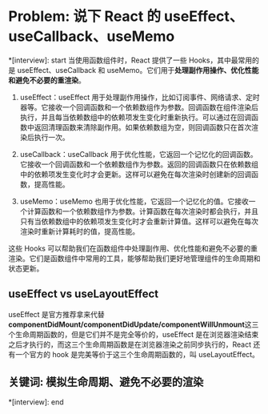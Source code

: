 # Problem: 说下 React 的 useEffect、useCallback、useMemo

*[interview]: start
当使用函数组件时，React 提供了一些 Hooks，其中最常用的是 useEffect、useCallback 和 useMemo。它们用于**处理副作用操作、优化性能和避免不必要的重渲染**。

1. useEffect：useEffect 用于处理副作用操作，比如订阅事件、网络请求、定时器等。它接收一个回调函数和一个依赖数组作为参数。回调函数在组件渲染后执行，并且每当依赖数组中的依赖项发生变化时重新执行。可以通过在回调函数中返回清理函数来清除副作用。如果依赖数组为空，则回调函数只在首次渲染后执行一次。

2. useCallback：useCallback 用于优化性能，它返回一个记忆化的回调函数。它接收一个回调函数和一个依赖数组作为参数。返回的回调函数只在依赖数组中的依赖项发生变化时才会更新。这样可以避免在每次渲染时创建新的回调函数，提高性能。

3. useMemo：useMemo 也用于优化性能，它返回一个记忆化的值。它接收一个计算函数和一个依赖数组作为参数。计算函数在每次渲染时都会执行，并且只有当依赖数组中的依赖项发生变化时才会重新计算值。这样可以避免在每次渲染时重新计算耗时的值，提高性能。

这些 Hooks 可以帮助我们在函数组件中处理副作用、优化性能和避免不必要的重渲染。它们是函数组件中常用的工具，能够帮助我们更好地管理组件的生命周期和状态更新。

## useEffect vs useLayoutEffect
useEffect 是官方推荐拿来代替**componentDidMount/componentDidUpdate/componentWillUnmount**这三个生命周期函数的，但是它们并不是完全等价的，useEffect 是在浏览器渲染结束之后才执行的，而这三个生命周期函数是在浏览器渲染之前同步执行的，React 还有一个官方的 hook 是完美等价于这三个生命周期函数的，叫 useLayoutEffect。

## 关键词: 模拟生命周期、避免不必要的渲染
*[interview]: end
